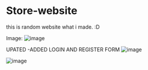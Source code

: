 # Store-website
this is random website what i made. :D


Image:
![image](https://github.com/ESTONlA/Store-website/assets/158593443/21325488-46b9-4979-958f-3b25120ce61c)

UPATED -ADDED LOGIN AND REGISTER FORM
![image](https://github.com/ESTONlA/Store-website/assets/158593443/a77c465f-47b7-4e4e-8d42-5be5d715b06b)

![image](https://github.com/ESTONlA/Store-website/assets/158593443/42c93ff2-d61c-48dd-9173-c8824503c64e)

